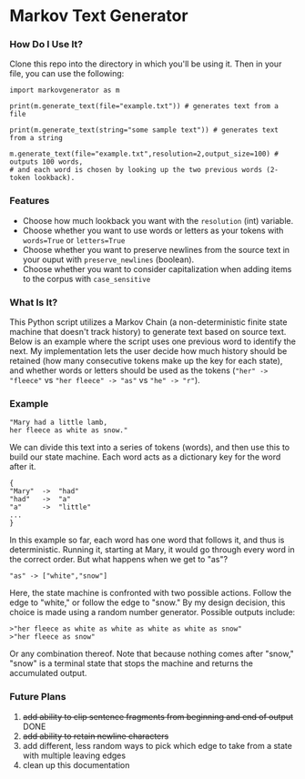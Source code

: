 # Markov Text Generator #

### How Do I Use It?

Clone this repo into the directory in which you'll be using it. Then in your file, you can use the following:

```
import markovgenerator as m

print(m.generate_text(file="example.txt")) # generates text from a file

print(m.generate_text(string="some sample text")) # generates text from a string

m.generate_text(file="example.txt",resolution=2,output_size=100) # outputs 100 words, 
# and each word is chosen by looking up the two previous words (2-token lookback).

```


### Features

* Choose how much lookback you want with the `resolution` (int) variable.
* Choose whether you want to use words or letters as your tokens with `words=True` or `letters=True`
* Choose whether you want to preserve newlines from the source text in your ouput with `preserve_newlines` (boolean).
* Choose whether you want to consider capitalization when adding items to the corpus with `case_sensitive`

### What Is It?

This Python script utilizes a Markov Chain (a non-deterministic finite state machine that doesn't track history) to generate text based on source text. Below is an example where the script uses one previous word to identify the next. My implementation lets the user decide how much history should be retained (how many consecutive tokens make up the key for each state), and whether words or letters should be used as the tokens (`"her" -> "fleece"` vs `"her fleece" -> "as"` vs `"he" -> "r"`).

### Example

```
"Mary had a little lamb,
her fleece as white as snow."
```

We can divide this text into a series of tokens (words), and then use this to build our state machine.
Each word acts as a dictionary key for the word after it.
```
{
"Mary" 	-> 	"had"
"had" 	-> 	"a"
"a" 	-> 	"little"
...
}
```
In this example so far, each word has one word that follows it, and thus is deterministic. Running it, starting at Mary, it would go through every word in the correct order. But what happens when we get to "as"?

`"as" -> ["white","snow"]`

Here, the state machine is confronted with two possible actions. Follow the edge to "white," or follow the edge to "snow." By my design decision, this choice is made using a random number generator. Possible outputs include:

```
>"her fleece as white as white as white as white as snow"
>"her fleece as snow"
```
Or any combination thereof. Note that because nothing comes after "snow," "snow" is a terminal state that stops the machine and returns the accumulated output.


### Future Plans
1. ~~add ability to clip sentence fragments from beginning and end of output~~ DONE
2. ~~add ability to retain newline characters~~
3. add different, less random ways to pick which edge to take from a state with multiple leaving edges
4. clean up this documentation
